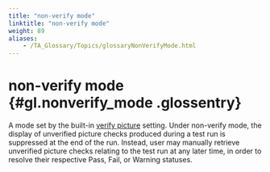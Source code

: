 ```yaml
--- 
title: "non-verify mode"
linktitle: "non-verify mode"
weight: 89
aliases: 
    - /TA_Glossary/Topics/glossaryNonVerifyMode.html
---
```

# non-verify mode {#gl.nonverify_mode .glossentry}

A mode set by the built-in [verify picture](../../TA_Automation/Topics/bis_verify_picture.html) setting. Under non-verify mode, the display of unverified picture checks produced during a test run is suppressed at the end of the run. Instead, user may manually retrieve unverified picture checks relating to the test run at any later time, in order to resolve their respective Pass, Fail, or Warning statuses.


